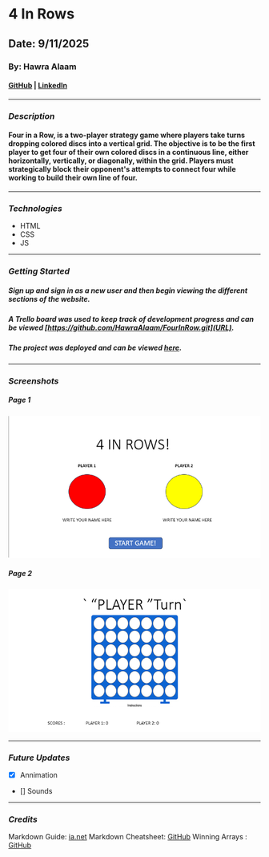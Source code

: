 # 4 In Rows

## Date: 9/11/2025

### By: Hawra Alaam

#### [GitHub](https://github.com/HawraAlaam) | [LinkedIn](https://www.linkedin.com/in/hawra-alaam-40a2a3331/)
***
### ***Description***
#### Four in a Row, is a two-player strategy game where players take turns dropping colored discs into a vertical grid. The objective is to be the first player to get four of their own colored discs in a continuous line, either horizontally, vertically, or diagonally, within the grid. Players must strategically block their opponent's attempts to connect four while working to build their own line of four.
***

### ***Technologies***
* HTML
* CSS
* JS

***
### ***Getting Started***
##### Sign up and sign in as a new user and then begin viewing the different sections of the website.
##### A Trello board was used to keep track of development progress and can be viewed [https://github.com/HawraAlaam/FourInRow.git](URL).
##### The project was deployed and can be viewed [here](ugly-society.surge.sh).
***
### ***Screenshots***
##### Page 1
![image](./PAGE1.png)
##### Page 2
![image header 3](PAGE2.png)
***
### ***Future Updates***
- [x] Annimation
- [] Sounds
***
### ***Credits***
Markdown Guide: [ia.net](https://ia.net/writer/support/basics/markdown-guide)
Markdown Cheatsheet: [GitHub](https://www.markdownguide.org/cheat-sheet/)
Winning Arrays : [GitHub](https://github.com/kubowania/connect-four/blob/master/app.js)

